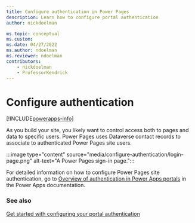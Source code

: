 ```yaml
---
title: Configure authentication in Power Pages
description: Learn how to configure portal authentication
author: nickdoelman

ms.topic: conceptual
ms.custom: 
ms.date: 04/27/2022
ms.author: ndoelman
ms.reviewer: ndoelman
contributors:
    - nickdoelman
    - ProfessorKendrick
---
```


# Configure authentication

[!INCLUDE[powerapps-info](../includes/cc-powerapps-info.md)]

As you build your site, you likely want to control access both to pages and data to specific users. Power Pages uses Dataverse contact records to associate to authenticated Power Pages site users.

:::image type="content" source="media/configure-authentication/login-page.png" alt-text="A Power Pages sign-in page.":::

For detailed information on how to configure Power Pages site authentication, go to [Overview of authentication in Power Apps portals](/powerapps/maker/portals/configure/configure-portal-authentication) in the Power Apps documentation.

### See also

[Get started with configuring your portal authentication](/power-apps/maker/portals/configure/use-simplified-authentication-configuration)
